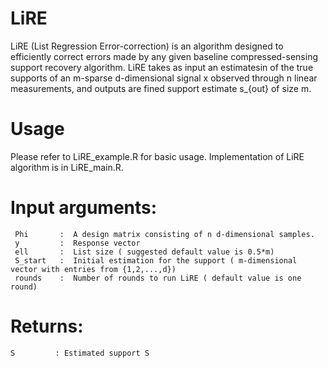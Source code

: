 # LiRE
LiRE (List Regression Error-correction) is an algorithm designed to efficiently correct errors made by any given baseline compressed-sensing support recovery algorithm.  LiRE  takes  as  input  an estimatesin of the true supports of an m-sparse d-dimensional signal x observed through n linear measurements, and outputs are fined support estimate s_{out} of size m.
# Usage
Please refer to LiRE_example.R for basic usage. Implementation of LiRE algorithm is in LiRE_main.R.
# Input arguments:
     Phi       :  A design matrix consisting of n d-dimensional samples.
     y         :  Response vector
     ell       :  List size ( suggested default value is 0.5*m)
     S_start   :  Initial estimation for the support ( m-dimensional vector with entries from {1,2,...,d})
     rounds    :  Number of rounds to run LiRE ( default value is one round)

  
 # Returns:
    S         : Estimated support S
